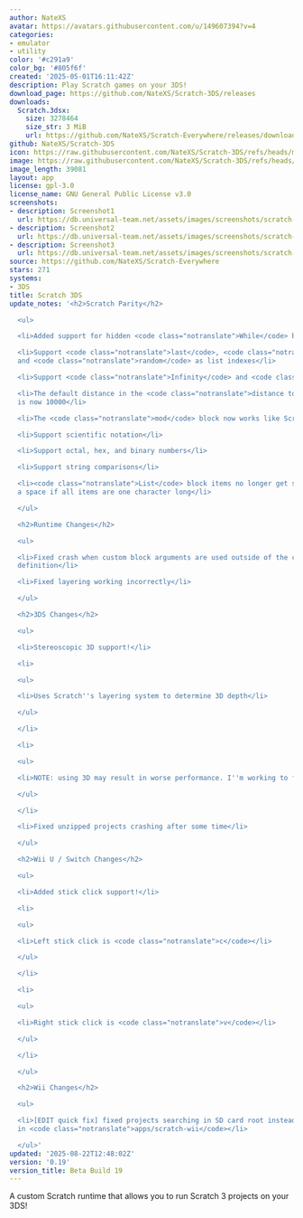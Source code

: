 ```yaml
---
author: NateXS
avatar: https://avatars.githubusercontent.com/u/149607394?v=4
categories:
- emulator
- utility
color: '#c291a9'
color_bg: '#805f6f'
created: '2025-05-01T16:11:42Z'
description: Play Scratch games on your 3DS!
download_page: https://github.com/NateXS/Scratch-3DS/releases
downloads:
  Scratch.3dsx:
    size: 3278464
    size_str: 3 MiB
    url: https://github.com/NateXS/Scratch-Everywhere/releases/download/0.19/Scratch.3dsx
github: NateXS/Scratch-3DS
icon: https://raw.githubusercontent.com/NateXS/Scratch-3DS/refs/heads/main/gfx/icon.png
image: https://raw.githubusercontent.com/NateXS/Scratch-3DS/refs/heads/main/gfx/logo.png
image_length: 39081
layout: app
license: gpl-3.0
license_name: GNU General Public License v3.0
screenshots:
- description: Screenshot1
  url: https://db.universal-team.net/assets/images/screenshots/scratch-3ds/screenshot1.png
- description: Screenshot2
  url: https://db.universal-team.net/assets/images/screenshots/scratch-3ds/screenshot2.png
- description: Screenshot3
  url: https://db.universal-team.net/assets/images/screenshots/scratch-3ds/screenshot3.png
source: https://github.com/NateXS/Scratch-Everywhere
stars: 271
systems:
- 3DS
title: Scratch 3DS
update_notes: '<h2>Scratch Parity</h2>

  <ul>

  <li>Added support for hidden <code class="notranslate">While</code> block</li>

  <li>Support <code class="notranslate">last</code>, <code class="notranslate">all</code>,
  and <code class="notranslate">random</code> as list indexes</li>

  <li>Support <code class="notranslate">Infinity</code> and <code class="notranslate">-Infinity</code></li>

  <li>The default distance in the <code class="notranslate">distance to</code> block
  is now 10000</li>

  <li>The <code class="notranslate">mod</code> block now works like Scratch does</li>

  <li>Support scientific notation</li>

  <li>Support octal, hex, and binary numbers</li>

  <li>Support string comparisons</li>

  <li><code class="notranslate">List</code> block items no longer get separated by
  a space if all items are one character long</li>

  </ul>

  <h2>Runtime Changes</h2>

  <ul>

  <li>Fixed crash when custom block arguments are used outside of the custom block
  definition</li>

  <li>Fixed layering working incorrectly</li>

  </ul>

  <h2>3DS Changes</h2>

  <ul>

  <li>Stereoscopic 3D support!</li>

  <li>

  <ul>

  <li>Uses Scratch''s layering system to determine 3D depth</li>

  </ul>

  </li>

  <li>

  <ul>

  <li>NOTE: using 3D may result in worse performance. I''m working to fix this.</li>

  </ul>

  </li>

  <li>Fixed unzipped projects crashing after some time</li>

  </ul>

  <h2>Wii U / Switch Changes</h2>

  <ul>

  <li>Added stick click support!</li>

  <li>

  <ul>

  <li>Left stick click is <code class="notranslate">c</code></li>

  </ul>

  </li>

  <li>

  <ul>

  <li>Right stick click is <code class="notranslate">v</code></li>

  </ul>

  </li>

  </ul>

  <h2>Wii Changes</h2>

  <ul>

  <li>[EDIT quick fix] fixed projects searching in SD card root instead of searching
  in <code class="notranslate">apps/scratch-wii</code></li>

  </ul>'
updated: '2025-08-22T12:48:02Z'
version: '0.19'
version_title: Beta Build 19
---
```

A custom Scratch runtime that allows you to run Scratch 3 projects on your 3DS!